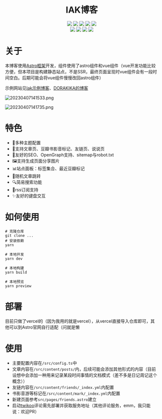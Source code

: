 <h1 align="center">IAK博客</h1>

<div align="center">
<img src="https://img.shields.io/badge/-HTML5-E34F26?style=for-the-badge&logo=html5&logoColor=white" />
<img src="https://img.shields.io/badge/-CSS3-1572B6?style=for-the-badge&logo=css3&logoColor=white" />
<img src="https://img.shields.io/badge/-TS-0288d1?style=for-the-badge&logo=typescript&logoColor=white" />
<img src="https://img.shields.io/badge/-ASTRO-e36d25?style=for-the-badge&logo=astro&logoColor=white" />
<img src="https://img.shields.io/badge/-VUE3-41b883?style=for-the-badge&logo=vue.js&logoColor=white" />
</div>

<div align="center">
<img src="https://forthebadge.com/images/badges/built-with-love.svg" />
<img src="https://forthebadge.com/images/badges/built-by-hipsters.svg" />
<img src="https://forthebadge.com/images/badges/open-source.svg" />
<img src="https://forthebadge.com/images/badges/made-with-markdown.svg" />
</div>



# 关于
本博客使用[Astro框架](https://astro.build/)开发，组件使用了astro组件和vue组件（vue开发功能比较方便，但本项目是构建静态站点，不是SSR，最终页面呈现时vue组件会有一段时间空白。后期可能会将vue组件慢慢改回astro组件）

示例网站见[Iak示例博客](https://iak.dorakika.cn)、[DORAKIKA的博客](https://blog.dorakika.cn)

![20230407141533.png](https://img.dorakika.cn/md/20230407141533.png)

![20230407141735.png](https://img.dorakika.cn/md/20230407141735.png)

# 特色
- 🎨多种主题配置
- 📄支持文章页、豆瓣书影音标记、友链页、说说页
- 🤖友好的SEO、OpenGraph支持、sitemap与robot.txt
- 🖼️支持生成页面分享图片
- 📊站点面板：标签集合、最近豆瓣标记
- 🔀随机文章跳转
- 🔍简易搜索功能
- 🔔rss订阅支持
- ✨友好的键盘交互

# 如何使用
```shell
# 克隆仓库
git clone ...
# 安装依赖
yarn

# 本地开发
yarn dev

# 本地构建
yarn build

# 本地预览
yarn preview
```

# 部署
目前只做了vercel的（因为我用的就是vercel），从vercel直接导入仓库即可，其他可以到Astro官网自行适配（问就是懒

# 使用
- 主要配置内容在`/src/config.ts`中
- 文章内容在`/src/content/posts/`内，后续可能会添加其他形式的内容（目前设想中会添加一种用来记录某段时间事情的文档模式（差不多是日记周记这个概念））
- 友链内容在`/src/content/friends/_index.yml`内配置
- 书影音游等标记在`/src/content/mark/_index.yml`内配置
- 新建页面参考`src/pages/friends.astro`建立
- 启动[twikoo](https://twikoo.js.org/quick-start.html)评论需先部署并获取服务地址（其他评论服务，emm，我只能说：欢迎PR）